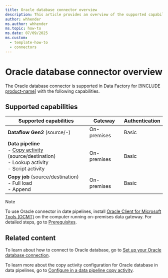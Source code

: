 ```yaml
---
title: Oracle database connector overview
description: This article provides an overview of the supported capabilities of the Oracle database connector.
author: whhender
ms.author: whhender
ms.topic: how-to
ms.date: 07/09/2025
ms.custom:
  - template-how-to
  - connectors
---
```


# Oracle database connector overview

The Oracle database connector is supported in Data Factory for [!INCLUDE [product-name](../includes/product-name.md)] with the following capabilities.

## Supported capabilities

| Supported capabilities                                                                 | Gateway                        | Authentication   |
|----------------------------------------------------------------------------------------|--------------------------------|------------------|
| **Dataflow Gen2** (source/-)                                                 | On-premises | Basic           |
| **Data pipeline** <br>- [Copy activity](connector-oracle-database-copy-activity.md) (source/destination)<br>- Lookup activity<br>- Script activity| On-premises | Basic           |
| **Copy job** (source/destination) <br>- Full load<br>- Append | On-premises | Basic           |

> [!NOTE]
>To use Oracle connector in date pipelines, install [Oracle Client for Microsoft Tools (OCMT)](https://www.oracle.com/database/technologies/appdev/ocmt.html) on the computer running on-premises data gateway. For detailed steps, go to [Prerequisites](connector-oracle-database.md#prerequisites).

## Related content

To learn about how to connect to Oracle database, go to [Set up your Oracle database connection](connector-oracle-database.md).

To learn more about the copy activity configuration for Oracle database in data pipelines, go to [Configure in a data pipeline copy activity](connector-oracle-database-copy-activity.md).